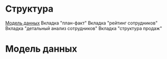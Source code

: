 # Структура
[Модель данных](#Модель-данных)
Вкладка "план-факт"
Вкладка "рейтинг сотрудников"
Вкладка "детальный анализ сотрудников"
Вкладка "структура продаж"

# Модель данных
